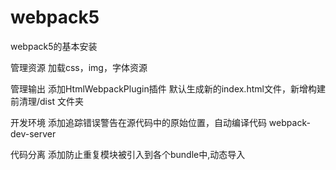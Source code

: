 # webpack5

webpack5的基本安装

管理资源
加载css，img，字体资源

管理输出
添加HtmlWebpackPlugin插件 默认生成新的index.html文件，新增构建前清理/dist 文件夹

开发环境
添加追踪错误警告在源代码中的原始位置，自动编译代码 webpack-dev-server

代码分离
添加防止重复模块被引入到各个bundle中,动态导入
